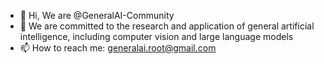 - 👋 Hi, We are @GeneralAI-Community
- 👀 We are committed to the research and application of general artificial intelligence, including computer vision and large language models
- 📫 How to reach me: generalai.root@gmail.com

<!---
GeneralAI-Community/GeneralAI-Community is a ✨ special ✨ repository because its `README.md` (this file) appears on your GitHub profile.
You can click the Preview link to take a look at your changes.
--->
